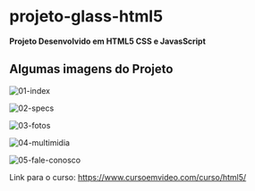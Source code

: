 # projeto-glass-html5
 
 **Projeto Desenvolvido em HTML5 CSS e JavasScript**<br>
 ## Algumas imagens do Projeto ##
![01-index](https://user-images.githubusercontent.com/101484995/159904939-7ba6c0f6-0ec2-4eb7-b78b-ee0ee5920d72.jpg)

![02-specs](https://user-images.githubusercontent.com/101484995/159904985-0746f17e-292a-4705-a820-4e76af15dfbb.jpg)

![03-fotos](https://user-images.githubusercontent.com/101484995/159905023-65e09454-db08-4abd-b171-175cf496ac85.jpg)

![04-multimidia](https://user-images.githubusercontent.com/101484995/159905044-76d1cb14-b5f1-4a9d-aedf-b457c0d6df73.jpg)

![05-fale-conosco](https://user-images.githubusercontent.com/101484995/159905058-3c6fe1a3-0f55-49ed-9039-60104fda63a4.jpg)

</div>

Link para o curso: https://www.cursoemvideo.com/curso/html5/
